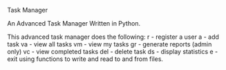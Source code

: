 Task Manager

An Advanced Task Manager Written in Python.

This advanced task manager does the following:
r - register a user
a - add task
va - view all tasks
vm - view my tasks
gr - generate reports (admin only)
vc - view completed tasks
del - delete task
ds - display statistics
e - exit 
using functions to write and read to and from files. 
